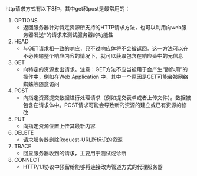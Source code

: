 http请求方式有以下8种，其中get和post是最常用的：

1. OPTIONS
   * 返回服务器针对特定资源所支持的HTTP请求方法，也可以利用向web服务器发送*的请求来测试服务器的功能性
2. HEAD
   * 与GET请求相一致的响应，只不过响应体将不会被返回。这一方法可以在不必传输整个响应内容的情况下，就可以获取包含在响应头中的元信息
3. GET
   * 向特定的资源发出请求。注意：GET方法不应当被用于会产生“副作用”的操作中，例如在Web Application 中，其中一个原因是GET可能会被网络蜘蛛等随意访问
4. POST
   * 向指定资源提交数据进行处理请求（例如提交表单或者上传文件）。数据被包含在请求体中。POST请求可能会导致新的资源的建立或已有资源的修改
5. PUT
   * 向指定资源位置上传其最新内容
6. DELETE
   * 请求服务器删除Request-URL所标识的资源
7. TRACE
   * 回显服务器收到的请求，主要用于测试或诊断
8. CONNECT
   * HTTP/1.1协议中预留给能够将连接改为管道方式的代理服务器